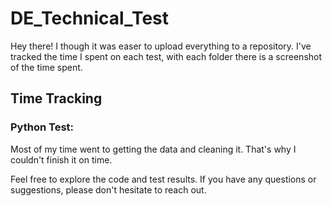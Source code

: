 # DE_Technical_Test

Hey there! I though it was easer to upload everything to a repository. I've tracked the time I spent on each test, with each folder there is a screenshot of the time spent.

## Time Tracking

### Python Test:
Most of my time went to getting the data and cleaning it. That's why I couldn't finish it on time.

Feel free to explore the code and test results. If you have any questions or suggestions, please don't hesitate to reach out.
